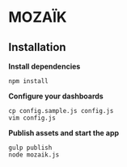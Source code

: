 MOZAÏK
======

Installation
------------

**Install dependencies**

```
npm install
```

**Configure your dashboards**

```
cp config.sample.js config.js
vim config.js
```

**Publish assets and start the app**

```
gulp publish
node mozaik.js
```
